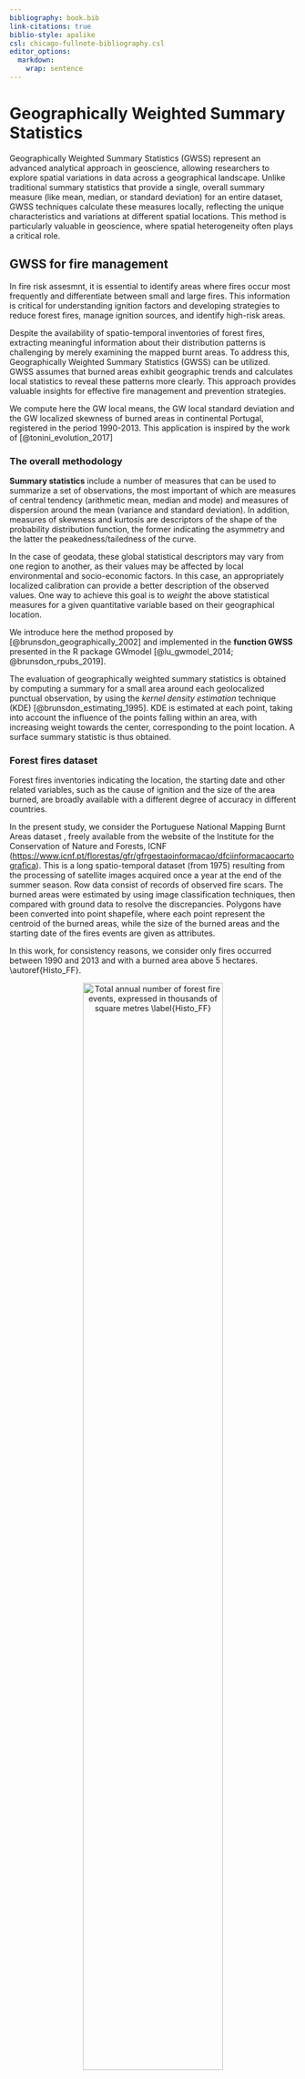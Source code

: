 ```yaml
---
bibliography: book.bib
link-citations: true
biblio-style: apalike
csl: chicago-fullnote-bibliography.csl
editor_options: 
  markdown: 
    wrap: sentence
---
```


# Geographically Weighted Summary Statistics

Geographically Weighted Summary Statistics (GWSS) represent an advanced analytical approach in geoscience, allowing researchers to explore spatial variations in data across a geographical landscape.
Unlike traditional summary statistics that provide a single, overall summary measure (like mean, median, or standard deviation) for an entire dataset, GWSS techniques calculate these measures locally, reflecting the unique characteristics and variations at different spatial locations.
This method is particularly valuable in geoscience, where spatial heterogeneity often plays a critical role.



## GWSS for fire management

In fire risk assesmnt, it is essential to identify areas where fires occur most frequently and differentiate between small and large fires.
This information is critical for understanding ignition factors and developing strategies to reduce forest fires, manage ignition sources, and identify high-risk areas.

Despite the availability of spatio-temporal inventories of forest fires, extracting meaningful information about their distribution patterns is challenging by merely examining the mapped burnt areas.
To address this, Geographically Weighted Summary Statistics (GWSS) can be utilized.
GWSS assumes that burned areas exhibit geographic trends and calculates local statistics to reveal these patterns more clearly.
This approach provides valuable insights for effective fire management and prevention strategies.

We compute here the GW local means, the GW local standard deviation and the GW localized skewness of burned areas in continental Portugal, registered in the period 1990-2013.
This application is inspired by the work of [@tonini_evolution_2017]

### The overall methodology

**Summary statistics** include a number of measures that can be used to summarize a set of observations, the most important of which are measures of central tendency (arithmetic mean, median and mode) and measures of dispersion around the mean (variance and standard deviation).
In addition, measures of skewness and kurtosis are descriptors of the shape of the probability distribution function, the former indicating the asymmetry and the latter the peakedness/tailedness of the curve.

In the case of geodata, these global statistical descriptors may vary from one region to another, as their values may be affected by local environmental and socio-economic factors.
In this case, an appropriately localized calibration can provide a better description of the observed values.
One way to achieve this goal is to *weight* the above statistical measures for a given quantitative variable based on their geographical location.

We introduce here the method proposed by [@brunsdon_geographically_2002] and implemented in the **function GWSS** presented in the R package GWmodel [@lu_gwmodel_2014; @brunsdon_rpubs_2019].

The evaluation of geographically weighted summary statistics is obtained by computing a summary for a small area around each geolocalized punctual observation, by using the *kernel density estimation* technique (KDE) [@brunsdon_estimating_1995].
KDE is estimated at each point, taking into account the influence of the points falling within an area, with increasing weight towards the center, corresponding to the point location.
A surface summary statistic is thus obtained.

### Forest fires dataset

Forest fires inventories indicating the location, the starting date and other related variables, such as the cause of ignition and the size of the area burned, are broadly available with a different degree of accuracy in different countries.

In the present study, we consider the Portuguese National Mapping Burnt Areas dataset , freely available from the website of the Institute for the Conservation of Nature and Forests, ICNF (<https://www.icnf.pt/florestas/gfr/gfrgestaoinformacao/dfciinformacaocartografica>).
This is a long spatio-temporal dataset (from 1975) resulting from the processing of satellite images acquired once a year at the end of the summer season.
Row data consist of records of observed fire scars.
The burned areas were estimated by using image classification techniques, then compared with ground data to resolve the discrepancies.
Polygons have been converted into point shapefile, where each point represent the centroid of the burned areas, while the size of the burned areas and the starting date of the fires events are given as attributes.

In this work, for consistency reasons, we consider only fires occurred between 1990 and 2013 and with a burned area above 5 hectares.
\autoref{Histo_FF}.

<div class="figure" style="text-align: center">
<img src="images/Histo_FF.jpg" alt="Total annual number of forest fire events, expressed in thousands of square metres \label{Histo_FF}" width="70%" height="70%" />
<p class="caption">(\#fig:jpg)Total annual number of forest fire events, expressed in thousands of square metres \label{Histo_FF}</p>
</div>

## Computer lab: GWSS

### Load the libraries

First you have to load the following libraries:

-   **splancs**: for display and analysis of spatial point pattern data
-   **GWmodel**: techniques from a particular branch of spatial statistics, termed geographically-weighted (GW) models
-   **sf**: support for simple features, a standardized way to encode spatial vector data
-   **ggplot2**: a system for 'declaratively' creating graphics
-   **sp**: classes and methods for spatial data


``` r
library(splancs)
library(GWmodel)
library(sf)
library(ggplot2)
library(sp)

(.packages())
```

```
##  [1] "ggplot2"    "sf"         "GWmodel"    "Rcpp"       "robustbase"
##  [6] "splancs"    "sp"         "stats"      "graphics"   "grDevices" 
## [11] "utils"      "datasets"   "methods"    "base"
```

### Import the forest fire dataset

In this section you will load the geodata representing the dataset of forest fires occurred in the continental Portuguese area in the period 1990-2013.
You will also load the boundaries of the study area.
You will start by exploring the datasets using mainly visual tools (plotting and histogram).


``` r
# Import Portugal boundary 
Portugal <- st_read("data/GWSS/Area_Portugal.shp")

# Import the Portuguese forest fires dataset for the entire Portuguese area.
FFPorto<-st_read("data/GWSS/FF_Portugal.shp")
```

You can explore the dataset by using different tools for **exploratory data analyses**.
You will start by visualizing the databases.
In the GIS environment, this correspond to the attribute table of a vector punctual feature.

Than you can plot the histogram of events distribution based on the variable *"Area_ha"* (the size in hectares of the burned area).
Since this is a power low distribution, for a better understanding it's recommended to transform the data using a logarithmic scale.
Using Log10 you can easily evaluate the frequency distribution of the burned areas.


``` r
# Show the attribute table (first 10 rows) 
FFPorto 

# Open the attribute table in a new tab 
View(FFPorto) 

# Summary statistics of all of the attributes associated with this dataset
summary(FFPorto$Area_ha)
```


``` r
# Display the histogram of burned area distribution
hist(FFPorto$Area_ha)
```

<img src="03-GWSS_files/figure-html/histo_FF-1.png" width="672" />

``` r
hist(log10(FFPorto$Area_ha))
```

<img src="03-GWSS_files/figure-html/histo_FF-2.png" width="672" />

### Forest fires spatial distribution

For a better understanding of the phenomenon, you can group the events according to the size of the burned area.
Based on the frequency distribution of the burned areas, the following three classes can be defined:

-   **Small fires**: less than 15 ha

-   **Medium fires**: between 15 ha and 100 ha

-   **Large fires**: bigger than 100 ha

Plotting the forest fires events using different colors, based on the size of the burned areas, can simplify the understanding of their pattern distribution, knowing that fires of different size have normally different drivers.

<img src="03-GWSS_files/figure-html/plot-all-fires-1.png" width="672" />

### Compute the geographically whited statistics

From the exploratory data analysis performed above, it seems that a simple plotting of the forest fires events based on their spatial distribution, even if classified based on their size, can not really help to understand their behaviors.
This is because we face to a huge number of events and the variable that we are using to characterize them (i.e., the size of the burned area) is very heterogeneous.
To this aim, we can compute basic and robust GWSS and plot the data accordingly.

GWSS includes *geographically weighted means*, *standard deviations* and the *skweness*.
As you can see from the R Documentation - command: `help(gwss)` - , same data manipulations are necessary to transform the forest fires dataset in a compatible data frame format.

**GWSS parameters**:

-   We summarize the data based on the size of the burned area (*vars*).

-   We use here an adaptive kernel where the bandwidth (*bw*) corresponds to the number (100 in this case) of nearest neighbors (i.e. adaptive distance).

-   We keep the default values for the other parameters.


``` r
# Transform inputs data into a spatial points data frame
FFdf<-data.frame(X=FFPorto$X, Y=FFPorto$Y, Area=FFPorto$Area_ha)
FFspdf<-SpatialPointsDataFrame(FFdf[,1:2], FFdf)
str(FFspdf)
```


``` r
# Run gwss: this operation can take several minutes...be patient!
# While waiting, you can look at gwss R Documentation
help(gwss)

FFgwss <- gwss(FFspdf,vars=("Area"),adaptive=TRUE, bw=100)
```

### Look at the results

The resulting object (**FFgwss**) has a number of components.
The most important one is the spatial data frame containing the results of local summary statistics for each data point location, stored in *FFgwss\$SDF* (that is a spatial DataFrame).


``` r
# display the first 6 rows
head(FFgwss$SDF) 

# Inspect the resulting object 
FFgwss
```

### GWSS maps

To produce a map of the local geographically weighted summary statistic of your choice, firstly we need to enter a small R function definition.
This is just a short R program to draw a map: you can think of it as a command that tells R how to draw a map (see [Geographically Weighted Summary Statistics] (<https://rpubs.com/chrisbrunsdon/99667>) for more details).
The advantage of defining a function is that the entire map can now be drawn using a single command for each variable, rather than having to repeat those steps each time.
To define the intervals for the classification we used Jenks natural breaks classification method (`style="fisher"`).



``` r
library(RColorBrewer) #a useful tool for designing map color palettes.
library(classInt) #to define class intervals

# The function definition to draw the map:

quick.map <- function(spdf,var,legend.title,main.title) {
  x <- spdf@data[,var]
  int <- classIntervals(x, n=5, style="fisher")
  cut.vals<-int$brks
  x.cut <- cut(x,cut.vals)
  cut.levels <- levels(x.cut)
  cut.band <- match(x.cut,cut.levels)
  colors <- rev(brewer.pal(length(cut.levels), "RdYlGn"))
  par(mar=c(1,1,1,1))
  plot(Portugal$geometry,col='lightgrey')
  title(main.title)
  plot(spdf,add=TRUE,col=colors[cut.band],pch=16, cex=0.5)
  legend("bottomright",cut.levels,col=colors,pch=16,bty="n",title=legend.title)
  }

# Call the function to display the maps of the Local Mean (LM), Local Standard Deviation(LSD), and Local Skweness (LSKe)

par(mfrow=c(1,3))
quick.map(FFgwss$SDF, "Area_LM", "Area (ha)", "GWL Means")
```

```
## Warning in classIntervals(x, n = 5, style = "fisher"): N is large, and some
## styles will run very slowly; sampling imposed
```

``` r
quick.map(FFgwss$SDF, "Area_LSD", "Area (ha)", "GWL Standard Deviation")
```

```
## Warning in classIntervals(x, n = 5, style = "fisher"): N is large, and some
## styles will run very slowly; sampling imposed
```

``` r
quick.map(FFgwss$SDF, "Area_LSKe", "Area (ha)", "GWL Skewness")
```

```
## Warning in classIntervals(x, n = 5, style = "fisher"): N is large, and some
## styles will run very slowly; sampling imposed
```

<img src="03-GWSS_files/figure-html/gwss-maps-1.png" width="672" />

## Conclusions and further analyses

This practical computer lab allowed you to familiarize with GWSS, by the proposed application about geographically weighted summary statistics.
This method allowed us to explore how the average burned area vary locally through Continental Portugal in the period 1990-2013.

The global Geographically Weighted (GW) means informs you about the local average value of the burned area, based of the neighboring events occurred in a given period.
Similarly, you may compute a GW standard deviation to see the extent to which the size of the burned area spread around this mean.
Finally you can compute the GW skewness to measure the symmetry of distribution: a positively skewed distribution means that there is a higher number of data points having low values, with mean value lower that the median; and the contrary for a negatively skewed distribution.

To be sure that everything is perfectly clear for you, we propose you to **answer the following questions** and to discuss your answers with the other participants to the course or directly with the teacher.

1)  What is the pattern distribution of the GW-means for burned area in Portugal during the investigated periods?

2)  Does the GW-standard deviation follows the same pattern?
    How can you interpret the two pattern in terms of burned area and their characterization?

3)  GW-skewness has positive values everywhere: what does it means?
    What do these values suggest to be the distribution of the burned areas, in terms of their size, around the local means?

4)  Which can be other applications of GWSS for geo-environmental data?
    In other words, can you imagine other geo-environmental dataset that can be analysed using GWSS?

5)  You can finally play with the code and try to run it using a different numbers of nearest neighbors (bw=x) and comparing the results.
